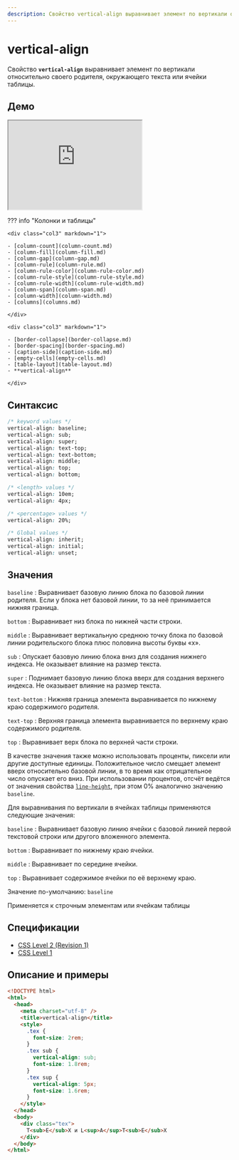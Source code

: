 ```yaml
---
description: Свойство vertical-align выравнивает элемент по вертикали относительно своего родителя, окружающего текста или ячейки таблицы
---
```


# vertical-align

Свойство **`vertical-align`** выравнивает элемент по вертикали относительно своего родителя, окружающего текста или ячейки таблицы.

## Демо

<iframe class="interactive is-default-height" height="200" src="https://interactive-examples.mdn.mozilla.net/pages/css/vertical-align.html" title="MDN Web Docs Interactive Example" loading="lazy" data-readystate="complete"></iframe>

??? info "Колонки и таблицы"

    <div class="col3" markdown="1">

    - [column-count](column-count.md)
    - [column-fill](column-fill.md)
    - [column-gap](column-gap.md)
    - [column-rule](column-rule.md)
    - [column-rule-color](column-rule-color.md)
    - [column-rule-style](column-rule-style.md)
    - [column-rule-width](column-rule-width.md)
    - [column-span](column-span.md)
    - [column-width](column-width.md)
    - [columns](columns.md)

    </div>

    <div class="col3" markdown="1">

    - [border-collapse](border-collapse.md)
    - [border-spacing](border-spacing.md)
    - [caption-side](caption-side.md)
    - [empty-cells](empty-cells.md)
    - [table-layout](table-layout.md)
    - **vertical-align**

    </div>

## Синтаксис

```css
/* keyword values */
vertical-align: baseline;
vertical-align: sub;
vertical-align: super;
vertical-align: text-top;
vertical-align: text-bottom;
vertical-align: middle;
vertical-align: top;
vertical-align: bottom;

/* <length> values */
vertical-align: 10em;
vertical-align: 4px;

/* <percentage> values */
vertical-align: 20%;

/* Global values */
vertical-align: inherit;
vertical-align: initial;
vertical-align: unset;
```

## Значения

`baseline`
: Выравнивает базовую линию блока по базовой линии родителя. Если у блока нет базовой линии, то за неё принимается нижняя граница.

`bottom`
: Выравнивает низ блока по нижней части строки.

`middle`
: Выравнивает вертикальную среднюю точку блока по базовой линии родительского блока плюс половина высоты буквы «x».

`sub`
: Опускает базовую линию блока вниз для создания нижнего индекса. Не оказывает влияние на размер текста.

`super`
: Поднимает базовую линию блока вверх для создания верхнего индекса. Не оказывает влияние на размер текста.

`text-bottom`
: Нижняя граница элемента выравнивается по нижнему краю содержимого родителя.

`text-top`
: Верхняя граница элемента выравнивается по верхнему краю содержимого родителя.

`top`
: Выравнивает верх блока по верхней части строки.

В качестве значения также можно использовать проценты, пиксели или другие доступные единицы. Положительное число смещает элемент вверх относительно базовой линии, в то время как отрицательное число опускает его вниз. При использовании процентов, отсчёт ведётся от значения свойства [`line-height`](line-height.md), при этом 0% аналогично значению `baseline`.

Для выравнивания по вертикали в ячейках таблицы применяются следующие значения:

`baseline`
: Выравнивает базовую линию ячейки с базовой линией первой текстовой строки или другого вложенного элемента.

`bottom`
: Выравнивает по нижнему краю ячейки.

`middle`
: Выравнивает по середине ячейки.

`top`
: Выравнивает содержимое ячейки по её верхнему краю.

Значение по-умолчанию: `baseline`

Применяется к строчным элементам или ячейкам таблицы

## Спецификации

- [CSS Level 2 (Revision 1)](http://www.w3.org/TR/CSS2/visudet.html#propdef-vertical-align)
- [CSS Level 1](http://www.w3.org/TR/CSS1/#vertical-align)

## Описание и примеры

```html
<!DOCTYPE html>
<html>
  <head>
    <meta charset="utf-8" />
    <title>vertical-align</title>
    <style>
      .tex {
        font-size: 2rem;
      }
      .tex sub {
        vertical-align: sub;
        font-size: 1.8rem;
      }
      .tex sup {
        vertical-align: 5px;
        font-size: 1.6rem;
      }
    </style>
  </head>
  <body>
    <div class="tex">
      T<sub>E</sub>X и L<sup>A</sup>T<sub>E</sub>X
    </div>
  </body>
</html>
```
